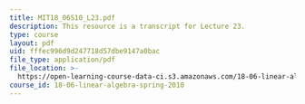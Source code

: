 ```yaml
---
title: MIT18_06S10_L23.pdf
description: This resource is a transcript for Lecture 23.
type: course
layout: pdf
uid: fffec996d9d247718d57dbe9147a0bac
file_type: application/pdf
file_location: >-
  https://open-learning-course-data-ci.s3.amazonaws.com/18-06-linear-algebra-spring-2010/fffec996d9d247718d57dbe9147a0bac_MIT18_06S10_L23.pdf
course_id: 18-06-linear-algebra-spring-2010
---
```

